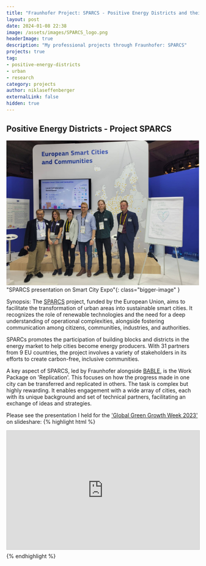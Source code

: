 ```yaml
---
title: "Fraunhofer Project: SPARCS - Positive Energy Districts and their Replication"
layout: post
date: 2024-01-08 22:38
image: /assets/images/SPARCS_logo.png
headerImage: true
description: "My professional projects through Fraunhofer: SPARCS"
projects: true
tag:
- positive-energy-districts
- urban
- research
category: projects
author: niklaseffenberger
externalLink: false
hidden: true
---
```


## Positive Energy Districts - Project SPARCS

![SPARCS Replication Team](/assets/images/SPARCS_pres.jpg)"SPARCS presentation on Smart City Expo"{: class="bigger-image" }


Synopsis: The [SPARCS][1] project, funded by the European Union, aims to facilitate the transformation of urban areas into sustainable smart cities. It recognizes the role of renewable technologies and the need for a deep understanding of operational complexities, alongside fostering communication among citizens, communities, industries, and authorities.

SPARCs promotes the participation of building blocks and districts in the energy market to help cities become energy producers. With 31 partners from 9 EU countries, the project involves a variety of stakeholders in its efforts to create carbon-free, inclusive communities.

A key aspect of SPARCS, led by Fraunhofer alongside [BABLE][2], is the Work Package on 'Replication'. This focuses on how the progress made in one city can be transferred and replicated in others. The task is complex but highly rewarding. It enables engagement with a wide array of cities, each with its unique background and set of technical partners, facilitating an exchange of ideas and strategies.

Please see the presentation I held for the ['Global Green Growth Week 2023'][3] on slideshare:
{% highlight html %}
<iframe src="https://de.slideshare.net/slideshows/presentation-in-gggweek-agendahu-sessionpdf/266606807" width="560" height="310" frameborder="0" marginwidth="0" marginheight="0" scrolling="no" style="border:1px solid #CCC; border-width:1px; margin-bottom:5px; max-width: 100%;" allowfullscreen> </iframe>
{% endhighlight %}


[1]: https://cordis.europa.eu/project/id/864242
[2]: https://www.bable-smartcities.eu/home.html
[3]: https://globalgreengrowthweek.gggi.org/
